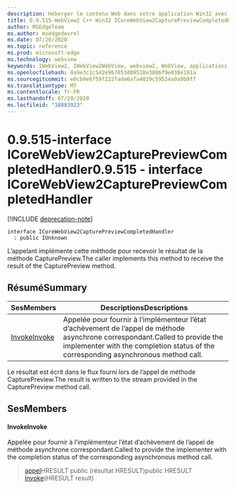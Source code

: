 ```yaml
---
description: Héberger le contenu Web dans votre application Win32 avec le contrôle Microsoft Edge WebView2
title: 0.9.515-WebView2 C++ Win32 ICoreWebView2CapturePreviewCompletedHandler
author: MSEdgeTeam
ms.author: msedgedevrel
ms.date: 07/20/2020
ms.topic: reference
ms.prod: microsoft-edge
ms.technology: webview
keywords: IWebView2, IWebView2WebView, webview2, WebView, applications Win32, Win32, Edge, ICoreWebView2, ICoreWebView2Controller, contrôle de navigateur, html Edge
ms.openlocfilehash: 8a9e3c1c5d2e9b7053d09518e3086f9e038e181a
ms.sourcegitcommit: e0cb9e6f59f222fade6afa4829c59524a9a9b9ff
ms.translationtype: MT
ms.contentlocale: fr-FR
ms.lasthandoff: 07/20/2020
ms.locfileid: "10883923"
---
```

# <span data-ttu-id="524f6-104">0.9.515-interface ICoreWebView2CapturePreviewCompletedHandler</span><span class="sxs-lookup"><span data-stu-id="524f6-104">0.9.515 - interface ICoreWebView2CapturePreviewCompletedHandler</span></span> 

[!INCLUDE [deprecation-note](../../includes/deprecation-note.md)]

```
interface ICoreWebView2CapturePreviewCompletedHandler
  : public IUnknown
```

<span data-ttu-id="524f6-105">L’appelant implémente cette méthode pour recevoir le résultat de la méthode CapturePreview.</span><span class="sxs-lookup"><span data-stu-id="524f6-105">The caller implements this method to receive the result of the CapturePreview method.</span></span>

## <span data-ttu-id="524f6-106">Résumé</span><span class="sxs-lookup"><span data-stu-id="524f6-106">Summary</span></span>

 <span data-ttu-id="524f6-107">Ses</span><span class="sxs-lookup"><span data-stu-id="524f6-107">Members</span></span>                        | <span data-ttu-id="524f6-108">Descriptions</span><span class="sxs-lookup"><span data-stu-id="524f6-108">Descriptions</span></span>
--------------------------------|---------------------------------------------
[<span data-ttu-id="524f6-109">Invoke</span><span class="sxs-lookup"><span data-stu-id="524f6-109">Invoke</span></span>](#invoke) | <span data-ttu-id="524f6-110">Appelée pour fournir à l’implémenteur l’état d’achèvement de l’appel de méthode asynchrone correspondant.</span><span class="sxs-lookup"><span data-stu-id="524f6-110">Called to provide the implementer with the completion status of the corresponding asynchronous method call.</span></span>

<span data-ttu-id="524f6-111">Le résultat est écrit dans le flux fourni lors de l’appel de méthode CapturePreview.</span><span class="sxs-lookup"><span data-stu-id="524f6-111">The result is written to the stream provided in the CapturePreview method call.</span></span>

## <span data-ttu-id="524f6-112">Ses</span><span class="sxs-lookup"><span data-stu-id="524f6-112">Members</span></span>

#### <span data-ttu-id="524f6-113">Invoke</span><span class="sxs-lookup"><span data-stu-id="524f6-113">Invoke</span></span> 

<span data-ttu-id="524f6-114">Appelée pour fournir à l’implémenteur l’état d’achèvement de l’appel de méthode asynchrone correspondant.</span><span class="sxs-lookup"><span data-stu-id="524f6-114">Called to provide the implementer with the completion status of the corresponding asynchronous method call.</span></span>

> <span data-ttu-id="524f6-115">[appel](#invoke)HRESULT public (résultat HRESULT)</span><span class="sxs-lookup"><span data-stu-id="524f6-115">public HRESULT [Invoke](#invoke)(HRESULT result)</span></span>

